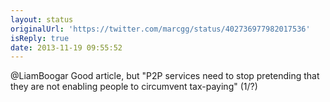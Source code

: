 ```yaml
---
layout: status
originalUrl: 'https://twitter.com/marcgg/status/402736977982017536'
isReply: true
date: 2013-11-19 09:55:52
---
```


@LiamBoogar Good article, but "P2P services need to stop pretending that they are not enabling people to circumvent tax-paying" (1/?)
